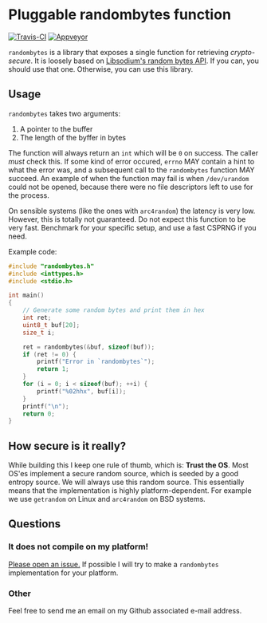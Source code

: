 # Pluggable randombytes function

[![Travis-CI](https://travis-ci.org/dsprenkels/sss.svg?branch=master)](https://travis-ci.org/dsprenkels/randombytes)
[![Appveyor](https://ci.appveyor.com/api/projects/status/github/dsprenkels/randombytes?branch=master&svg=true)](https://ci.appveyor.com/project/dsprenkels/randombytes)

`randombytes` is a library that exposes a single function for retrieving
_crypto-secure_. It is loosely based on [Libsodium's random bytes
API][libsodium_randombytes]. If you can, you should use that one. Otherwise, you
can use this library.

## Usage

`randombytes` takes two arguments:
1. A pointer to the buffer
2. The length of the byffer in bytes

The function will always return an `int` which will be `0` on success. The
caller _must_ check this. If some kind of error occured, `errno` MAY contain a
hint to what the error was, and a subsequent call to the `randombytes` function
MAY succeed. An example of when the function may fail is when `/dev/urandom`
could not be opened, because there were no file descriptors left to use for the
process.

On sensible systems (like the ones with `arc4random`) the latency is very low.
However, this is totally not guaranteed. Do not expect this function to be very
fast. Benchmark for your specific setup, and use a fast CSPRNG if you need.

Example code:

```c
#include "randombytes.h"
#include <inttypes.h>
#include <stdio.h>

int main()
{
    // Generate some random bytes and print them in hex
    int ret;
    uint8_t buf[20];
    size_t i;

    ret = randombytes(&buf, sizeof(buf));
    if (ret != 0) {
        printf("Error in `randombytes`");
        return 1;
    }    
    for (i = 0; i < sizeof(buf); ++i) {
        printf("%02hhx", buf[i]);
    }
    printf("\n");
    return 0;
}
```

## How secure is it really?

While building this I keep one rule of thumb, which is: **Trust the OS**.
Most OS'es implement a secure random source, which is seeded by a good entropy
source. We will always use this random source. This essentially means that
the implementation is highly platform-dependent. For example we use `getrandom`
on Linux and `arc4random` on BSD systems.

## Questions

### It does not compile on my platform!

[Please open an issue.](https://github.com/dsprenkels/randombytes/issues/new)
If possible I will try to make a `randombytes` implementation for your platform.

### Other

Feel free to send me an email on my Github associated e-mail address.


[libsodium_randombytes]: https://github.com/jedisct1/libsodium/blob/master/src/libsodium/randombytes/sysrandom/randombytes_sysrandom.c
